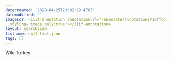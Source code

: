```yaml
---
datecreated: '2020-04-25T21:02:29.478Z'
datemodified: ''
imagescr: <iiif-annotation annotationurl="/annotate/annotations/12ffcd7e-8738-11ea-908f-5254008afee6.json"
  styling="image_only:true"></iiif-annotation>
layout: searchview
listname: obj1-list.json
tags: []
---
```

Wild Turkey